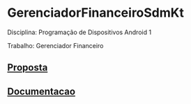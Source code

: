 # GerenciadorFinanceiroSdmKt

Disciplina: Programação de Dispositivos Android 1

Trabalho: Gerenciador Financeiro

## [Proposta](Proposta.md)

## [Documentacao](Documentacao.md)
